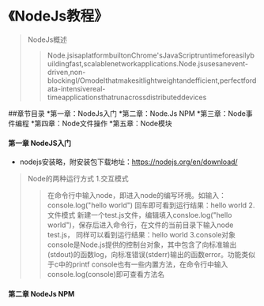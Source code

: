# 《NodeJs教程》

>NodeJs概述
>>Node.jsisaplatformbuiltonChrome'sJavaScriptruntimeforeasilybuildingfast,scalablenetworkapplications.Node.jsusesanevent-driven,non-blockingI/Omodelthatmakesitlightweightandefficient,perfectfordata-intensivereal-timeapplicationsthatrunacrossdistributeddevices


##章节目录
*第一章：NodeJs入门
*第二章：Node.Js NPM
*第三章：Node事件编程
*第四章：Node文件操作
*第五章：Node模块

#### 第一章 NodeJS入门
- nodejs安装略，附安装包下载地址：https://nodejs.org/en/download/
>Node的两种运行方式
>1.交互模式
>>在命令行中输入node，即进入node的编写环境。如输入：console.log("hello world") 回车即可看到运行结果：hello world
>2.文件模式
>>新建一个test.js文件，编辑填入consloe.log("hello world")，保存后进入命令行，在文件的当前目录下输入node test.js，
>>同样可以看到运行结果：hello world 
>3.console对象
>>console是Node.js提供的控制台对象，其中包含了向标准输出(stdout)的函数log，向标准错误(stderr)输出的函数error。功能类似于c中的printf
>>console也有一些内置方法，在命令行中输入console.log(console)即可查看方法名

#### 第二章 NodeJs NPM